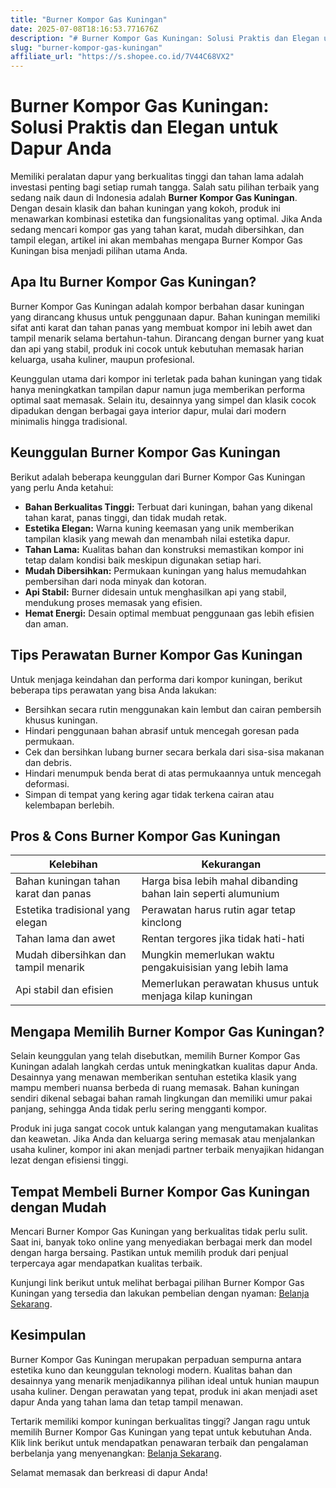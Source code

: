 ```yaml
---
title: "Burner Kompor Gas Kuningan"
date: 2025-07-08T18:16:53.771676Z
description: "# Burner Kompor Gas Kuningan: Solusi Praktis dan Elegan untuk Dapur Anda..."
slug: "burner-kompor-gas-kuningan"
affiliate_url: "https://s.shopee.co.id/7V44C68VX2"
---
```

# Burner Kompor Gas Kuningan: Solusi Praktis dan Elegan untuk Dapur Anda

Memiliki peralatan dapur yang berkualitas tinggi dan tahan lama adalah investasi penting bagi setiap rumah tangga. Salah satu pilihan terbaik yang sedang naik daun di Indonesia adalah **Burner Kompor Gas Kuningan**. Dengan desain klasik dan bahan kuningan yang kokoh, produk ini menawarkan kombinasi estetika dan fungsionalitas yang optimal. Jika Anda sedang mencari kompor gas yang tahan karat, mudah dibersihkan, dan tampil elegan, artikel ini akan membahas mengapa Burner Kompor Gas Kuningan bisa menjadi pilihan utama Anda.

## Apa Itu Burner Kompor Gas Kuningan?

Burner Kompor Gas Kuningan adalah kompor berbahan dasar kuningan yang dirancang khusus untuk penggunaan dapur. Bahan kuningan memiliki sifat anti karat dan tahan panas yang membuat kompor ini lebih awet dan tampil menarik selama bertahun-tahun. Dirancang dengan burner yang kuat dan api yang stabil, produk ini cocok untuk kebutuhan memasak harian keluarga, usaha kuliner, maupun profesional. 

Keunggulan utama dari kompor ini terletak pada bahan kuningan yang tidak hanya meningkatkan tampilan dapur namun juga memberikan performa optimal saat memasak. Selain itu, desainnya yang simpel dan klasik cocok dipadukan dengan berbagai gaya interior dapur, mulai dari modern minimalis hingga tradisional.

## Keunggulan Burner Kompor Gas Kuningan

Berikut adalah beberapa keunggulan dari Burner Kompor Gas Kuningan yang perlu Anda ketahui:

- **Bahan Berkualitas Tinggi:** Terbuat dari kuningan, bahan yang dikenal tahan karat, panas tinggi, dan tidak mudah retak.
- **Estetika Elegan:** Warna kuning keemasan yang unik memberikan tampilan klasik yang mewah dan menambah nilai estetika dapur.
- **Tahan Lama:** Kualitas bahan dan konstruksi memastikan kompor ini tetap dalam kondisi baik meskipun digunakan setiap hari.
- **Mudah Dibersihkan:** Permukaan kuningan yang halus memudahkan pembersihan dari noda minyak dan kotoran.
- **Api Stabil:** Burner didesain untuk menghasilkan api yang stabil, mendukung proses memasak yang efisien.
- **Hemat Energi:** Desain optimal membuat penggunaan gas lebih efisien dan aman.

## Tips Perawatan Burner Kompor Gas Kuningan

Untuk menjaga keindahan dan performa dari kompor kuningan, berikut beberapa tips perawatan yang bisa Anda lakukan:

- Bersihkan secara rutin menggunakan kain lembut dan cairan pembersih khusus kuningan.
- Hindari penggunaan bahan abrasif untuk mencegah goresan pada permukaan.
- Cek dan bersihkan lubang burner secara berkala dari sisa-sisa makanan dan debris.
- Hindari menumpuk benda berat di atas permukaannya untuk mencegah deformasi.
- Simpan di tempat yang kering agar tidak terkena cairan atau kelembapan berlebih.

## Pros & Cons Burner Kompor Gas Kuningan

| Kelebihan                                             | Kekurangan                                                        |
|--------------------------------------------------------|------------------------------------------------------------------|
| Bahan kuningan tahan karat dan panas                   | Harga bisa lebih mahal dibanding bahan lain seperti alumunium  |
| Estetika tradisional yang elegan                       | Perawatan harus rutin agar tetap kinclong                      |
| Tahan lama dan awet                                   | Rentan tergores jika tidak hati-hati                              |
| Mudah dibersihkan dan tampil menarik                   | Mungkin memerlukan waktu pengakuisisian yang lebih lama       |
| Api stabil dan efisien                                | Memerlukan perawatan khusus untuk menjaga kilap kuningan        |

## Mengapa Memilih Burner Kompor Gas Kuningan?

Selain keunggulan yang telah disebutkan, memilih Burner Kompor Gas Kuningan adalah langkah cerdas untuk meningkatkan kualitas dapur Anda. Desainnya yang menawan memberikan sentuhan estetika klasik yang mampu memberi nuansa berbeda di ruang memasak. Bahan kuningan sendiri dikenal sebagai bahan ramah lingkungan dan memiliki umur pakai panjang, sehingga Anda tidak perlu sering mengganti kompor.

Produk ini juga sangat cocok untuk kalangan yang mengutamakan kualitas dan keawetan. Jika Anda dan keluarga sering memasak atau menjalankan usaha kuliner, kompor ini akan menjadi partner terbaik menyajikan hidangan lezat dengan efisiensi tinggi.

## Tempat Membeli Burner Kompor Gas Kuningan dengan Mudah

Mencari Burner Kompor Gas Kuningan yang berkualitas tidak perlu sulit. Saat ini, banyak toko online yang menyediakan berbagai merk dan model dengan harga bersaing. Pastikan untuk memilih produk dari penjual terpercaya agar mendapatkan kualitas terbaik.

Kunjungi link berikut untuk melihat berbagai pilihan Burner Kompor Gas Kuningan yang tersedia dan lakukan pembelian dengan nyaman: [Belanja Sekarang](https://s.shopee.co.id/7V44C68VX2).

## Kesimpulan

Burner Kompor Gas Kuningan merupakan perpaduan sempurna antara estetika kuno dan keunggulan teknologi modern. Kualitas bahan dan desainnya yang menarik menjadikannya pilihan ideal untuk hunian maupun usaha kuliner. Dengan perawatan yang tepat, produk ini akan menjadi aset dapur Anda yang tahan lama dan tetap tampil menawan.

Tertarik memiliki kompor kuningan berkualitas tinggi? Jangan ragu untuk memilih Burner Kompor Gas Kuningan yang tepat untuk kebutuhan Anda. Klik link berikut untuk mendapatkan penawaran terbaik dan pengalaman berbelanja yang menyenangkan: [Belanja Sekarang](https://s.shopee.co.id/7V44C68VX2).  

Selamat memasak dan berkreasi di dapur Anda!